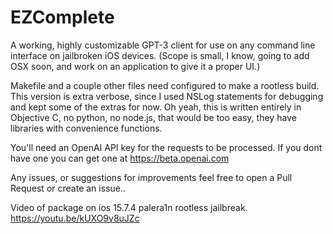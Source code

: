 # EZComplete
A working, highly customizable GPT-3 client for use on any command line interface on jailbroken iOS devices.  (Scope is small, I know, going to add OSX soon, and work on an application 
to give it a proper UI.) 

Makefile and a couple other files need configured to make a rootless build. This version is extra verbose,
since I used NSLog statements
for debugging and kept some of the extras for now. Oh yeah, this is written entirely in Objective C, no python, no node.js, that would be too easy, they have libraries with convenience functions.


You'll need an OpenAI API key for the requests to be processed.  If you dont have one you can get one at https://beta.openai.com

Any issues, or suggestions for improvements feel free to open a Pull Request or create an issue..  


Video of package on ios 15.7.4 palera1n rootless jailbreak.
https://youtu.be/kUXO9v8uJZc


